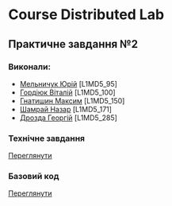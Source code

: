 # Course Distributed Lab
## Практичне завдання №2

### Виконали:
- [Мельничук Юрій](https://github.com/Tretonrule) [L1MD5_95]
- [Гордіюк Віталій](https://github.com/HighError) [L1MD5_100]
- [Гнатишин Максим](https://github.com/PLikii) [L1MD5_150]
- [Шамрай Назар](https://github.com/M1dDler) [L1MD5_171]
- [Дрозда Георгій](https://github.com/Doctor1202) [L1MD5_285]

### Технічне завдання
[Переглянути](https://github.com/HighError/Course-Distributed-Lab/tree/main/TR)

### Базовий код
[Переглянути](https://github.com/HighError/Course-Distributed-Lab/tree/main/Code)
